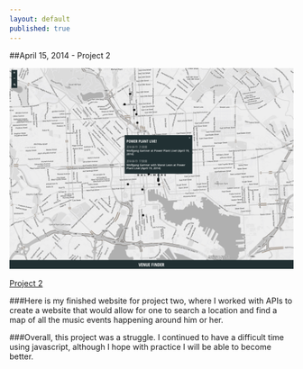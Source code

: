 ```yaml
---
layout: default
published: true
---
```


##April 15, 2014 - Project 2

![](/img/proj2.png)

[Project 2](http://kchambers245.github.io/project-02/)

###Here is my finished website for project two, where I worked with APIs to create a website that would allow for one to search a location and find a map of all the music events happening around him or her.

###Overall, this project was a struggle. I continued to have a difficult time using javascript, although I hope with practice I will be able to become better. 